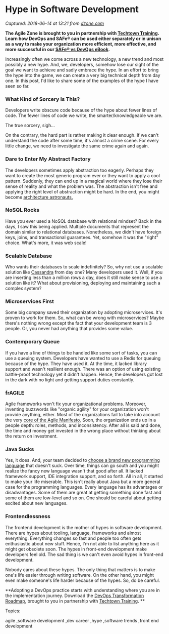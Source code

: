 # Hype in Software Development

_Captured: 2018-06-14 at 13:21 from [dzone.com](https://dzone.com/articles/hype-in-software-development?edition=384193&utm_source=Daily%20Digest&utm_medium=email&utm_campaign=Daily%20Digest%202018-06-13)_

**The Agile Zone is brought to you in partnership with [Techtown Training](https://dzone.com/go?i=275424&u=http%3A%2F%2Ftechtowntraining.com%2F%3Futm_source%3Ddzone%26utm_medium%3Dfooter). Learn how DevOps and SAFe® can be used either separately or in unison as a way to make your organization more efficient, more effective, and more successful in our [SAFe® vs DevOps eBook](https://dzone.com/go?i=275424&u=http%3A%2F%2Fpages.aspeinc.com%2FSAFe-vs-DevOps.html%3Futm_source%3Ddzone%26utm_medium%3Dfooter%26utm_campaign%3Dsafe_vs_devops%26utm_content%3Debook).**

Increasingly often we come across a new technology, a new trend and most possibly a new hype. And, we, developers, somehow lose our sight of the goal we want to achieve and sadly embrace the hype. In an effort to bring the hype into the game, we can create a very big technical depth from day one. In this post, I'd like to share some of the examples of the hype I have seen so far.

### What Kind of Sorcery Is This?

Developers write obscure code because of the hype about fewer lines of code. The fewer lines of code we write, the smarter/knowledgeable we are.

The true sorcery, sigh...

On the contrary, the hard part is rather making it clear enough. If we can't understand the code after some time, it's almost a crime scene. For every little change, we need to investigate the same crime again and again.

### Dare to Enter My Abstract Factory

The developers sometimes apply abstraction too eagerly. Perhaps they want to create the most generic program ever or they want to apply a cool pattern. Suddenly, they can end up in a magical world where they lose their sense of reality and what the problem was. The abstraction isn't free and applying the right level of abstraction might be hard. In the end, you might become [architecture astronauts.](https://www.joelonsoftware.com/2001/04/21/dont-let-architecture-astronauts-scare-you/)

### NoSQL Rocks

Have you ever used a NoSQL database with relational mindset? Back in the days, I saw this being applied. Multiple documents that represent the domain similar to relational databases. Nonetheless, we didn't have foreign keys, joins, and transactional guarantees. Yet, somehow it was the "right" choice. What's more, it was web scale!

### Scalable Database

Who wants their databases to scale indefinitely? So, why not use a scalable solution like [Cassandra](http://cassandra.apache.org/) from day one? Many developers used it. Well, if you are inserting less than a million rows a day, does it still make sense to use a solution like it? What about provisioning, deploying and maintaining such a complex system?

### Microservices First

Some big company saved their organization by adopting microservices. It's proven to work for them. So, what can be wrong with microservices? Maybe there's nothing wrong except the fact that your development team is 3 people. Or, you never had anything that provides some value.

### Contemporary Queue

If you have a line of things to be handled like some sort of tasks, you can use a queuing system. Developers have wanted to use a Redis for queuing because of the hype. They have used it. At the time, it lacked library support and wasn't resilient enough. There was an option of using existing battle-proof technology yet it didn't happen. Hence, the developers got lost in the dark with no light and getting support duties constantly.

### frAGILE

Agile frameworks won't fix your organizational problems. Moreover, inventing buzzwords like "organic agility" for your organization won't provide anything, either. Most of the organizations fail to take into account the very [core of the Agile Manifesto.](http://www.yusufaytas.com/im-no-longer-scrum-master/) Soon, the organization ends up in a people depth: roles, methods, and inconsistency. After all is said and done, the time and money get invested in the wrong place without thinking about the return on investment.

### Java Sucks

Yes, it does. And, your team decided to [choose a brand new programming language](http://www.yusufaytas.com/teams-choose-language/) that doesn't suck. Over time, things can go south and you might realize the fancy new language wasn't that good after all. It lacked framework support, IDE integration support, and so forth. All in all, it started to make your life miserable. This isn't really about Java but a more general case for the programming languages. Every language has its advantages or disadvantages. Some of them are great at getting something done fast and some of them are low-level and so on. One should be careful about getting excited about new languages.

### Frontendlessness

The frontend development is the mother of hypes in software development. There are hypes about tooling, language, frameworks and almost everything. Everything changes so fast and people too often gets enthusiastic about new stuff. Hence, I'm not able to list anything here as it might get obsolete soon. The hypes in front-end development make developers feel old. The sad thing is we can't even avoid hypes in front-end development.

Nobody cares about these hypes. The only thing that matters is to make one's life easier through writing software. On the other hand, you might even make someone's life harder because of the hypes. So, do be careful.

**Adopting a DevOps practice starts with understanding where you are in the implementation journey. Download the [DevOps Transformation Roadmap](https://dzone.com/go?i=266427&u=http%3A%2F%2Fpages.techtowntraining.com%2FDevOpsRoadmapDzone_DevOpsTransformationRoadmap.html%3Futm_source%3Ddzone%26utm_medium%3Dheader%26utm_campaign%3Ddevops-transformation), brought to you in partnership with [Techtown Training](https://dzone.com/go?i=266427&u=http%3A%2F%2Fwww.techtowntraining.com%2F). **

Topics:

agile ,software development ,dev career ,hype ,software trends ,front end development
